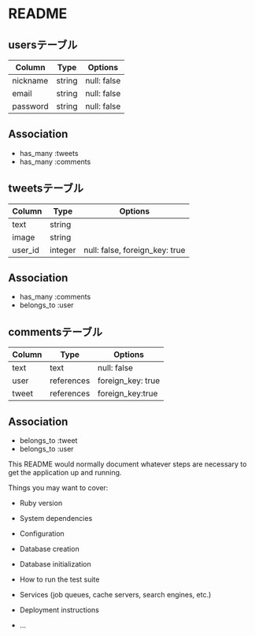 # README

## usersテーブル

|Column|Type|Options|
|------|----|-------|
|nickname|string|null: false|
|email|string|null: false|
|password|string|null: false|

## Association
- has_many :tweets
- has_many :comments

## tweetsテーブル

|Column|Type|Options|
|------|----|-------|
|text|string|
|image|string|
|user_id|integer|null: false, foreign_key: true|

## Association
- has_many :comments
- belongs_to :user

## commentsテーブル

|Column|Type|Options|
|------|----|-------|
|text|text|null: false|
|user|references|foreign_key: true|
|tweet|references|foreign_key:true|


## Association
- belongs_to :tweet
- belongs_to :user

This README would normally document whatever steps are necessary to get the
application up and running.

Things you may want to cover:

* Ruby version

* System dependencies

* Configuration

* Database creation

* Database initialization

* How to run the test suite

* Services (job queues, cache servers, search engines, etc.)

* Deployment instructions

* ...

